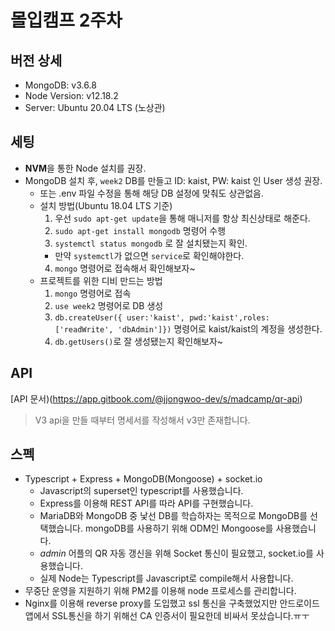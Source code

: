 # 몰입캠프 2주차

## 버전 상세

- MongoDB: v3.6.8
- Node Version: v12.18.2
- Server: Ubuntu 20.04 LTS (노상관)

## 세팅

- **NVM**을 통한 Node 설치를 권장.
- MongoDB 설치 후, `week2` DB를 만들고 ID: kaist, PW: kaist 인 User 생성 권장.
  - 또는 .env 파일 수정을 통해 해당 DB 설정에 맞춰도 상관없음.
  - 설치 방법(Ubuntu 18.04 LTS 기준)
    1. 우선 `sudo apt-get update`을 통해 매니저를 항상 최신상태로 해준다.
    2. `sudo apt-get install mongodb` 명령어 수행
    3. `systemctl status mongodb` 로 잘 설치됐는지 확인.
    - 만약 `systemctl`가 없으면 `service`로 확인해야한다.
    4. `mongo` 명령어로 접속해서 확인해보자~
  - 프로젝트를 위한 디비 만드는 방법
    1. `mongo` 명령어로 접속
    2. `use week2` 명령어로 DB 생성
    3. `db.createUser({ user:'kaist', pwd:'kaist',roles:['readWrite', 'dbAdmin']})` 명령어로 kaist/kaist의 계정을 생성한다.
    4. `db.getUsers()`로 잘 생성됐는지 확인해보자~

## API

[API 문서)(https://app.gitbook.com/@jjongwoo-dev/s/madcamp/qr-api)

> V3 api을 만들 때부터 명세서를 작성해서 v3만 존재합니다.

## 스펙
* Typescript + Express + MongoDB(Mongoose) + socket.io
  * Javascript의 superset인 typescript를 사용했습니다.
  * Express를 이용해 REST API를 따라 API를 구현했습니다.
  * MariaDB와 MongoDB 중 낯선 DB를 학습하자는 목적으로 MongoDB를 선택했습니다. mongoDB를 사용하기 위해 ODM인 Mongoose를 사용했습니다.
  * *admin* 어플의 QR 자동 갱신을 위해 Socket 통신이 필요했고, socket.io를 사용했습니다.
  * 실제 Node는 Typescript를 Javascript로 compile해서 사용합니다.
* 무중단 운영을 지원하기 위해 PM2를 이용해 node 프로세스를 관리합니다.
* Nginx를 이용해 reverse proxy를 도입했고 ssl 통신을 구축했었지만 안드로이드 앱에서 SSL통신을 하기 위해선 CA 인증서이 필요한데 비싸서 못샀습니다.ㅠㅜ

